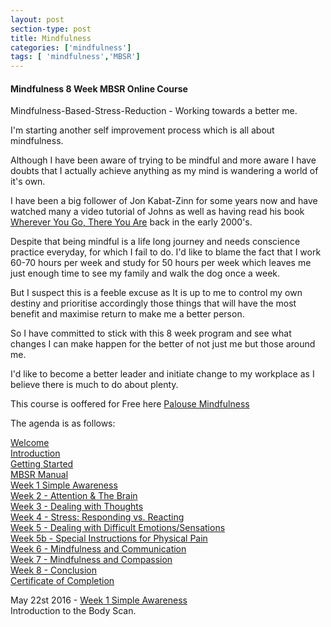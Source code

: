 ```yaml
---
layout: post
section-type: post
title: Mindfulness
categories: ['mindfulness']
tags: [ 'mindfulness','MBSR']
---
```



#### Mindfulness 8 Week MBSR Online Course 

Mindfulness-Based-Stress-Reduction - Working towards a better me. 

I'm starting another self improvement process which is all about mindfulness.  

Although I have been aware of trying to be mindful and more aware I have doubts that I actually achieve anything as my mind is wandering a world of it's own.  

I have been a big follower of Jon Kabat-Zinn for some years now and have watched many a video tutorial of Johns as well as having read his book [Wherever You Go, There You Are](http://www.amazon.com/Wherever-You-Go-There-Are/dp/1401307787) back in the early 2000's.  

Despite that being mindful is a life long journey and needs conscience practice everyday, for which I fail to do. I'd like to blame the fact that I work 60-70 hours per week and study for 50 hours per week which leaves me just enough time to see my family and walk the dog once a week. 

But I suspect this is a feeble excuse as It is up to me to control my own destiny and prioritise accordingly those things that will have the most benefit and maximise return to make me a better person.  

So I have committed to stick with this 8 week program and see what changes I can make happen for the better of not just me but those around me.  

I'd like to become a better leader and initiate change to my workplace as I believe there is much to do about plenty.  

This course is ooffered for Free here [Palouse Mindfulness](http://palousemindfulness.com/selfguidedMBSR_ataglance.html)

The agenda is as follows:

[Welcome](http://palousemindfulness.com/selfguidedMBSR.html)  
[Introduction](http://palousemindfulness.com/selfguidedMBSR_week0.html)  
[Getting Started](http://palousemindfulness.com/selfguidedMBSR_gettingstarted.html)  
[MBSR Manual](http://palousemindfulness.com/selfguidedMBSR_manual.html)  
[Week 1 Simple Awareness](http://palousemindfulness.com/selfguidedMBSR_week1.html)  
[Week 2 - Attention & The Brain](http://palousemindfulness.com/selfguidedMBSR_week2.html)  
[Week 3 - Dealing with Thoughts](http://palousemindfulness.com/selfguidedMBSR_week3.html)  
[Week 4 - Stress: Responding vs. Reacting](http://palousemindfulness.com/selfguidedMBSR_week4.html)  
[Week 5 - Dealing with Difficult Emotions/Sensations](http://palousemindfulness.com/selfguidedMBSR_week5.html)  
[Week 5b - Special Instructions for Physical Pain](http://palousemindfulness.com/selfguidedMBSR_week5-PAIN.html)  
[Week 6 - Mindfulness and Communication](http://palousemindfulness.com/selfguidedMBSR_week6.html)  
[Week 7 - Mindfulness and Compassion](http://palousemindfulness.com/selfguidedMBSR_week7.html)  
[Week 8 - Conclusion](http://palousemindfulness.com/selfguidedMBSR_week8.html)  
[Certificate of Completion](http://palousemindfulness.com/selfguidedMBSR_certificate.html)  

May 22st 2016 - [Week 1 Simple Awareness](http://palousemindfulness.com/selfguidedMBSR_week1.html)  
Introduction to the Body Scan.  
